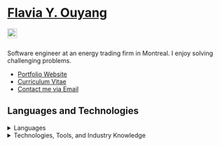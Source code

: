 <h1><a href="https://www.flaviaouyang.com/">Flavia Y. Ouyang</a></h1>

<a href="https://www.linkedin.com/in/flavia>ouyang/">
  <img align="left" alt="Flavia's LinkedIN" width="22px" src="https://cdn.simpleicons.org/linkedin" />
</a>
<br /><br />

Software engineer at an energy trading firm in Montreal. I enjoy solving challenging problems.
  - <a href="https://www.flaviaouyang.com">Portfolio Website</a>
  - <a href="https://github.com/flaviaouyang/flaviaouyang/blob/main/FLAVIA_OUYANG_CV_2023.pdf">Curriculum Vitae</a>
  - <a href="mailto:flavia.ouyang@mail.mcgill.ca">Contact me via Email</a>


<h2>Languages and Technologies</h2>

<details>
  <summary>Languages</summary>

  ### I work with
  - Python
  - C++
  - TypeScript

  ### I know
  - Java
  - JavaScript
  - C
  - SQL
  - PHP
  - Bash
  - HTML
  - CSS
  - SASS

</details>

<details>
  <summary>Technologies, Tools, and Industry Knowledge</summary>
  
  ### Technologies & Tools
  - Git
  - Jenkins
  - MongoDB
  - MySQL
  - Airflow
  - Kubernetes
  - Docker
  - React
  - Flask
  - Django
  - NodeJS
  - pandas
  - Confluence
  - Jira
  - Figma
  
  ### Industry Knowledge
  - Version Control
  - CI/CD
  - Agile Development
  - UML
    
</details>
